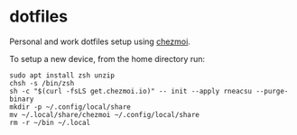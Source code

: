 # dotfiles

Personal and work dotfiles setup using [chezmoi](https://www.chezmoi.io/).

To setup a new device, from the home directory run:

```shell
sudo apt install zsh unzip
chsh -s /bin/zsh
sh -c "$(curl -fsLS get.chezmoi.io)" -- init --apply rneacsu --purge-binary
mkdir -p ~/.config/local/share
mv ~/.local/share/chezmoi ~/.config/local/share
rm -r ~/bin ~/.local
```
